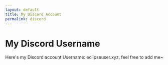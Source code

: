 ```yaml
---
layout: default
title: My Discord Account
permalink: discord
---
```

# My Discord Username

Here's my Discord account Username: eclipseuser.xyz, feel free to add me~